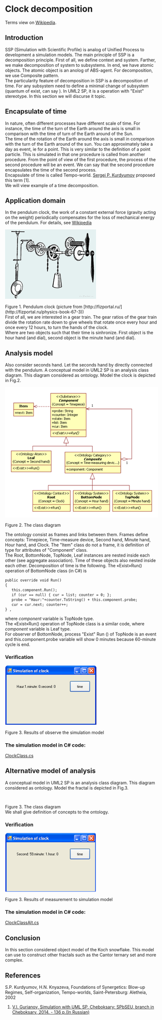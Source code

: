# Clock decomposition
Terms view on [Wikipedia](https://en.wikipedia.org/wiki/Pendulum_clock).
## Introduction
SSP (Simulation with Scientific Profile) is analog of Unified Process to development a simulation models. The main principle of SSP is a decomposition principle. First of all, we define context and system. Farther, we make decomposition of system to subsystems. In end, we have atomic objects. The atomic object is an anolog of ABS-agent. For decomposition, we use Composite pattern.<br/>
The particularity feature of decomposition in SSP is a decomposition of time. For any subsystem need to define a minimal change of subsystem (quantum of exist, can say ). In UML2 SP, it is a operation with "Exist" stereotype. In this section we will discurse it topic.

## Encapsulate of time
In nature, often different processes have different scale of time. For instance, the time of the turn of the Earth around the axis is small in comparison with the time of turn of the Earth around of the Sun.<br/>
The time of the rotation of the Earth around the axis is small in comparison with the turn of the Earth around of the sun. You can approximately take a day as event, ie for a point. This is very similar to the definition of a point particle.
This is simulated in that one procedure is called from another procedure. From the point of view of the first procedure, the process of the second procedure will be an event. We can say that the second procedure encapsulates the time of the second process.<br/>
Encapsulate of time is called Tempo-world. [Sergei P. Kurdyumov](https://en.wikipedia.org/wiki/Sergei_P._Kurdyumov) proposed this term [1].<br/>
We will view example of a time decomposition.

## Application domain
In the pendulum clock, the work of a constant external force (gravity acting on the weight) periodically compensates for the loss of mechanical energy of the pendulum. For details, see [Wikipedia](https://en.wikipedia.org/wiki/Pendulum_clock)
<p><img src="clock.png" alt="" /></p>
Figure 1. Pendulum clock (picture from [http://fizportal.ru/](http://fizportal.ru/physics-book-67-3))<br/>
First of all, we are interested in a gear train.
The gear ratios of the gear train divide the rotation rate down to give wheels that rotate once every hour and once every 12 hours, to turn the hands of the clock.<br/> 
Where are two objects such that their time is sinhronize. First object is the hour hand (and dial), second object is the minute hand (and dial). 

## Analysis model
Also consider seconds hand. Let the seconds hand by directly connected with the pendulum.
A conceptual model in UML2 SP is an analysis class diagram. This diagram considered as ontology. 
Model the clock is depicted in Fig.2.

<p><img src="clockClassDiagram.png" alt="" /></p>
Figure 2. The class diagram<br/>

The ontology consist as frames and links between them. Frames define concepts: Timepiece, Time-measure device, Second hand, Minute hand, Hour hand, and Clock. The "Item" class do not a frame, it is definition of type for attributes of "Component" class.<br/>
The Root, BottomNode, TopNode, Leaf instances are nested inside each other (see aggregate association). Time of these objects also  nested inside each other. Decomposition of time is the following.
The «Exist»Run() operation of BottomNode class (in C#) is 
```
public override void Run()
{
   this.component.Run();
   if (cur == null) { cur = list; counter = 0; };
   probe = "Haur:"+counter.ToString() + this.component.probe;
   cur = cur.next; counter++;
} ,
```
where *component* variable is TopNode type.<br/>
The «Exist»Run() operation of TopNode class  is a similar code, where *component* variable is Leaf type.<br/>
For observer of BottomNode, process "Exist" Run () of TopNode is an event and this.component.probe variable will show 0 minutes because 60-minute cycle is end.

### Verification
<p><img src="main_form.png" alt="" /></p>
Figure 3. Results of observe the simulation model<br/>

### The simulation model in C# code:  
[ClockClass.cs](https://github.com/vgurianov/uml-sp/blob/master/examples/clock/ClockClass.cs) 

## Alternative model of analysis 
A conceptual model in UML2 SP is an analysis class diagram. This diagram considered as ontology. 
Model the fractal is depicted in Fig.3.

<p><img src="AltClockClassDiagram.png" alt="" /></p>
Figure 3. The class diagram<br/>
We shall give definition of concepts to the ontology.

### Verification
<p><img src="main_form2.png" alt="" /></p>
Figure 3. Results of measurement to simulation model<br/>

### The simulation model in C# code:  
[ClockClassAlt.cs](https://github.com/vgurianov/uml-sp/blob/master/examples/clock/ClockClassAlt.cs)

## Conclusion
In this section considered object model of the Koch snowflake. This model can use to construct other fractals such as the Cantor ternary set and more complex.<br/>

## References
S.P. Kurdyumov, H.N. Knyazeva, Foundations of Synergetics: Blow-up Regimes, Self-organization, Tempo-worlds, Saint-Petersburg: Aletheia, 2002 
1.	[V.I. Gurianov, Simulation with UML SP. Cheboksary: SPbSEU, branch in Cheboksary, 2014. - 136 p.(In Russian)](http://simulation.su/static/en-books.html)
